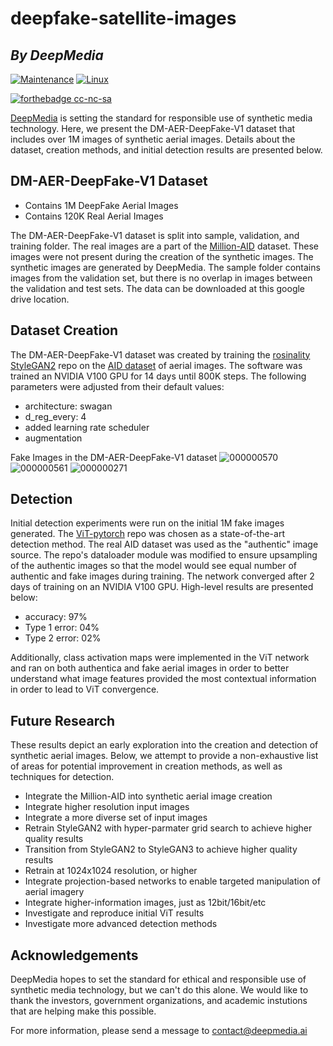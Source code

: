 # deepfake-satellite-images
## _By DeepMedia_


[![Maintenance](https://img.shields.io/badge/Maintained%3F-yes-green.svg)](https://GitHub.com/Naereen/StrapDown.js/graphs/commit-activity) [![Linux](https://svgshare.com/i/Zhy.svg)](https://svgshare.com/i/Zhy.svg)

[![forthebadge cc-nc-sa](http://ForTheBadge.com/images/badges/cc-nc-sa.svg)](https://creativecommons.org/licenses/by-nc-sa/4.0) 

[DeepMedia][dm] is setting the standard for responsible use of synthetic media technology. Here, we present the DM-AER-DeepFake-V1 dataset that includes over 1M images of synthetic aerial images. Details about the dataset, creation methods, and initial detection results are presented below.

## DM-AER-DeepFake-V1 Dataset
- Contains 1M DeepFake Aerial Images
- Contains 120K Real Aerial Images

The DM-AER-DeepFake-V1 dataset is split into sample, validation, and training folder. The real images are a part of the [Million-AID][million-aid] dataset. These images were not present during the creation of the synthetic images. The synthetic images are generated by DeepMedia. The sample folder contains images from the validation set, but there is no overlap in images between the validation and test sets. The data can be downloaded at this google drive location.


## Dataset Creation
The DM-AER-DeepFake-V1 dataset was created by training the [rosinality StyleGAN2][ros] repo on the [AID dataset][aid] of aerial images. The software was trained an NVIDIA V100 GPU for 14 days until 800K steps. The following parameters were adjusted from their default values:

- architecture: swagan
- d_reg_every: 4
- added learning rate scheduler
- augmentation

Fake Images in the DM-AER-DeepFake-V1 dataset
![000000570](https://user-images.githubusercontent.com/104281028/164993812-c6b3512a-919d-44b2-9b83-6e6069691af1.png)
![000000561](https://user-images.githubusercontent.com/104281028/164993815-bca1c534-b674-44f3-b68f-64e0b8e1cf0c.png)
![000000271](https://user-images.githubusercontent.com/104281028/164993823-742292ef-1bc9-4208-af77-af4eb5e3c981.png)


## Detection
Initial detection experiments were run on the initial 1M fake images generated. The [ViT-pytorch][vit] repo was chosen as a state-of-the-art detection method. The real AID dataset was used as the "authentic" image source. The repo's dataloader module was modified to ensure upsampling of the authentic images so that the model would see equal number of authentic and fake images during training. The network converged after 2 days of training on an NVIDIA V100 GPU. High-level results are presented below:
- accuracy: 97%
- Type 1 error: 04%
- Type 2 error: 02%

Additionally, class activation maps were implemented in the ViT network and ran on both authentica and fake aerial images in order to better understand what image features provided the most contextual information in order to lead to ViT convergence.

## Future Research
These results depict an early exploration into the creation and detection of synthetic aerial images. Below, we attempt to provide a non-exhaustive list of areas for potential improvement in creation methods, as well as techniques for detection.
- Integrate the Million-AID into synthetic aerial image creation 
- Integrate higher resolution input images
- Integrate a more diverse set of input images
- Retrain StyleGAN2 with hyper-parmater grid search to achieve higher quality results
- Transition from StyleGAN2 to StyleGAN3 to achieve higher quality results
- Retrain at 1024x1024 resolution, or higher
- Integrate projection-based networks to enable targeted manipulation of aerial imagery
- Integrate higher-information images, just as 12bit/16bit/etc
- Investigate and reproduce initial ViT results
- Investigate more advanced detection methods

## Acknowledgements
DeepMedia hopes to set the standard for ethical and responsible use of synthetic media technology, but we can't do this alone. We would like to thank the investors, government organizations, and academic instutions that are helping make this possible. 

For more information, please send a message to contact@deepmedia.ai


[//]: # (These are reference links used in the body of this note and get stripped out when the markdown processor does its job. There is no need to format nicely because it shouldn't be seen. Thanks SO - http://stackoverflow.com/questions/4823468/store-comments-in-markdown-syntax)

   [dm]: <https://www.deepmedia.ai/>
   [million-aid]: <https://arxiv.org/pdf/2006.12485v2.pdf>
   [ros]: <https://github.com/rosinality/stylegan2-pytorch>
   [aid]: <https://captain-whu.github.io/AID/>
   [vit]: <https://github.com/jeonsworld/ViT-pytorch>

